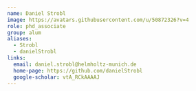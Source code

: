 ```yaml
---
name: Daniel Strobl
image: https://avatars.githubusercontent.com/u/50872326?v=4
role: phd_associate
group: alum
aliases:
  - Strobl
  - danielStrobl
links:
  email: daniel.strobl@helmholtz-munich.de
  home-page: https://github.com/danielStrobl
  google-scholar: vtA_RCkAAAAJ
---
```

